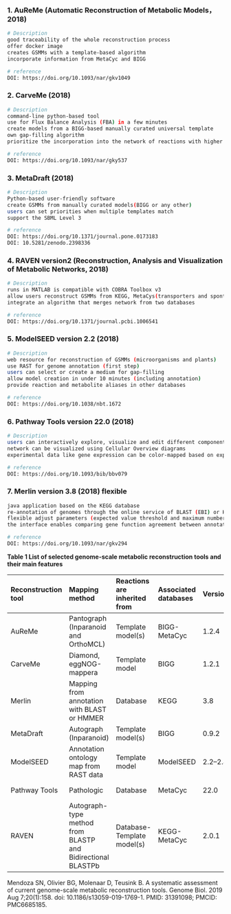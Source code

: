 ### 1. AuReMe (Automatic Reconstruction of Metabolic Models，2018)

```bash
# Description
good traceability of the whole reconstruction process
offer docker image
creates GSMMs with a template-based algorithm
incorporate information from MetaCyc and BIGG

# reference
DOI: https://doi.org/10.1093/nar/gkv1049
```

### 2. CarveMe (2018)

```bash
# Description
command-line python-based tool
use for Flux Balance Analysis (FBA) in a few minutes
create models from a BIGG-based manually curated universal template
own gap-filling algorithm
prioritize the incorporation into the network of reactions with higher genetic evidence

# reference
DOI: https://doi.org/10.1093/nar/gky537
```

### 3. MetaDraft (2018) 

```bash
# Description
Python-based user-friendly software
create GSMMs from manually curated models(BIGG or any other)
users can set priorities when multiple templates match
support the SBML Level 3

# reference
DOI: https://doi.org/10.1371/journal.pone.0173183
DOI: 10.5281/zenodo.2398336
```

### 4. RAVEN version2 (Reconstruction, Analysis and Visualization of Metabolic Networks, 2018)

```bash
# Description
runs in MATLAB is compatible with COBRA Toolbox v3
allow users reconstruct GSMMs from KEGG, MetaCys(transporters and spontaneous reactions) and template models
integrate an algorithm that merges network from two databases

# reference
DOI: https://doi.org/10.1371/journal.pcbi.1006541
```

### 5. ModelSEED version 2.2 (2018)

```bash
# Description
web resource for reconstruction of GSMMs (microorganisms and plants)
use RAST for genome annotation (first step)
users can select or create a medium for gap-filling
allow model creation in under 10 minutes (including annotation) 
provide reaction and metabolite aliases in other databases

# reference
DOI: https://doi.org/10.1038/nbt.1672
```

### 6. Pathway Tools version 22.0 (2018)

```bash
# Description
users can interactively explore, visualize and edit different components
network can be visualized using Cellular Overview diagrams
experimental data like gene expression can be color-mapped based on expression levels

# reference
DOI: https://doi.org/10.1093/bib/bbv079
```

### 7. Merlin version 3.8 (2018) flexible

```bash
java application based on the KEGG database
re-annotation of genomes through the online service of BLAST (EBI) or HMMER
flexible adjust parameters (expected value threshold and maximum number) of annotation algorithms
the interface enables comparing gene function agreement between annotation and UniProt

# reference
DOI: https://doi.org/10.1093/nar/gkv294
```



**Table 1 List of selected genome-scale metabolic reconstruction tools and their main features**

| Reconstruction tool | Mapping method                                              | Reactions are inherited from | Associated databases | Version | Type of software     |
| :------------------ | :---------------------------------------------------------- | :--------------------------- | :------------------- | :------ | :------------------- |
| AuReMe              | Pantograph (Inparanoid and OrthoMCL)                        | Template model(s)            | BIGG-MetaCyc         | 1.2.4   | Command line         |
| CarveMe             | Diamond, eggNOG-mappera                                     | Template model               | BIGG                 | 1.2.1   | Command line         |
| Merlin              | Mapping from annotation with BLAST or HMMER                 | Database                     | KEGG                 | 3.8     | Standalone interface |
| MetaDraft           | Autograph (Inparanoid)                                      | Template model(s)            | BIGG                 | 0.9.2   | Standalone interface |
| ModelSEED           | Annotation ontology map from RAST data                      | Template model               | ModelSEED            | 2.2–2.4 | Online service       |
| Pathway Tools       | Pathologic                                                  | Database                     | MetaCyc              | 22.0    | Standalone interface |
| RAVEN               | Autograph-type method from BLASTP and Bidirectional BLASTPb | Database- Template model(s)  | KEGG-MetaCyc         | 2.0.1   | Command line         |

Mendoza SN, Olivier BG, Molenaar D, Teusink B. A systematic assessment of current genome-scale metabolic reconstruction tools. Genome Biol. 2019 Aug 7;20(1):158. doi: 10.1186/s13059-019-1769-1. PMID: 31391098; PMCID: PMC6685185.
